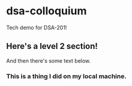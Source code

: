 # dsa-colloquium
Tech demo for DSA-201!

## Here's a level 2 section!
And then there's some text below.

### This is a thing I did on my local machine.